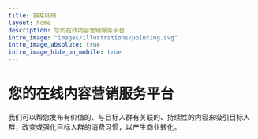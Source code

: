 ```yaml
---
title: 猫芽网络
layout: home
description: 您的在线内容营销服务平台
intro_image: "images/illustrations/pointing.svg"
intro_image_absolute: true
intro_image_hide_on_mobile: true
---
```


# 您的在线内容营销服务平台

我们可以帮您发布有价值的、与目标人群有关联的、持续性的内容来吸引目标人群，改变或强化目标人群的消费习惯，以产生商业转化。